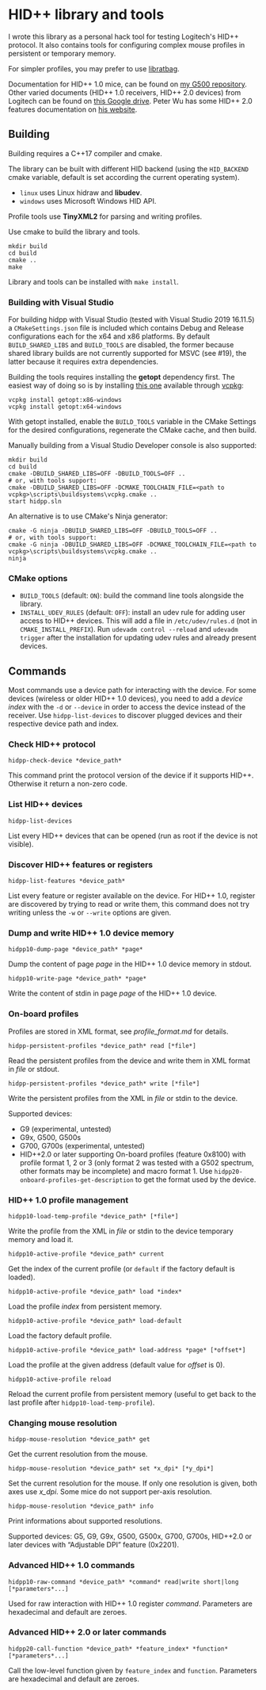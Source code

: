 HID++ library and tools
=======================

I wrote this library as a personal hack tool for testing Logitech's HID++ protocol. It also contains tools for configuring complex mouse profiles in persistent or temporary memory.

For simpler profiles, you may prefer to use [libratbag](https://github.com/libratbag/libratbag).

Documentation for HID++ 1.0 mice, can be found on [my G500 repository](https://github.com/cvuchener/g500/tree/master/doc). Other varied documents (HID++ 1.0 receivers, HID++ 2.0 devices) from Logitech can be found on [this Google drive](https://drive.google.com/folderview?id=0BxbRzx7vEV7eWmgwazJ3NUFfQ28). Peter Wu has some HID++ 2.0 features documentation on [his website](https://lekensteyn.nl/files/logitech/).


Building
--------

Building requires a C++17 compiler and cmake.

The library can be built with different HID backend (using the `HID_BACKEND` cmake variable, default is set according the current operating system).
 - `linux` uses Linux hidraw and **libudev**.
 - `windows` uses Microsoft Windows HID API.

Profile tools use **TinyXML2** for parsing and writing profiles.

Use cmake to build the library and tools.

```
mkdir build
cd build
cmake ..
make
```

Library and tools can be installed with `make install`.

### Building with Visual Studio

For building hidpp with Visual Studio (tested with Visual Studio 2019 16.11.5) a `CMakeSettings.json` file is included which contains Debug and Release configurations each for the x64 and x86 platforms.
By default `BUILD_SHARED_LIBS` and `BUILD_TOOLS` are disabled, the former because shared library builds are not currently supported for MSVC (see #19), the latter because it requires extra dependencies.

Building the tools requires installing the **getopt** dependency first.
The easiest way of doing so is by installing [this one](https://vcpkg.info/port/getopt) available through [vcpkg](https://vcpkg.io/):

```
vcpkg install getopt:x86-windows
vcpkg install getopt:x64-windows
```

With getopt installed, enable the `BUILD_TOOLS` variable in the CMake Settings for the desired configurations, regenerate the CMake cache, and then build.

Manually building from a Visual Studio Developer console is also supported:

```
mkdir build
cd build
cmake -DBUILD_SHARED_LIBS=OFF -DBUILD_TOOLS=OFF ..
# or, with tools support:
cmake -DBUILD_SHARED_LIBS=OFF -DCMAKE_TOOLCHAIN_FILE=<path to vcpkg>\scripts\buildsystems\vcpkg.cmake ..
start hidpp.sln
```

An alternative is to use CMake's Ninja generator:

```
cmake -G ninja -DBUILD_SHARED_LIBS=OFF -DBUILD_TOOLS=OFF ..
# or, with tools support:
cmake -G ninja -DBUILD_SHARED_LIBS=OFF -DCMAKE_TOOLCHAIN_FILE=<path to vcpkg>\scripts\buildsystems\vcpkg.cmake ..
ninja
```

### CMake options

 - `BUILD_TOOLS` (default: `ON`): build the command line tools alongside the library.
 - `INSTALL_UDEV_RULES` (default: `OFF`): install an udev rule for adding user access to HID++ devices. This will add a file in `/etc/udev/rules.d` (not in `CMAKE_INSTALL_PREFIX`). Run `udevadm control --reload` and `udevadm trigger` after the installation for updating udev rules and already present devices.


Commands
--------

Most commands use a device path for interacting with the device. For some devices (wireless or older HID++ 1.0 devices), you need to add a *device index* with the `-d` or `--device` in order to access the device instead of the receiver. Use `hidpp-list-devices` to discover plugged devices and their respective device path and index.

### Check HID++ protocol

    hidpp-check-device *device_path*

This command print the protocol version of the device if it supports HID++. Otherwise it return a non-zero code.


### List HID++ devices

    hidpp-list-devices

List every HID++ devices that can be opened (run as root if the device is not visible).


### Discover HID++ features or registers

    hidpp-list-features *device_path*

List every feature or register available on the device. For HID++ 1.0, register are discovered by trying to read or write them, this command does not try writing unless the `-w` or `--write` options are given.


### Dump and write HID++ 1.0 device memory

    hidpp10-dump-page *device_path* *page*

Dump the content of page *page* in the HID++ 1.0 device memory in stdout.

    hidpp10-write-page *device_path* *page*

Write the content of stdin in page *page* of the HID++ 1.0 device.


### On-board profiles

Profiles are stored in XML format, see *profile_format.md* for details.

    hidpp-persistent-profiles *device_path* read [*file*]

Read the persistent profiles from the device and write them in XML format in *file* or stdout.

    hidpp-persistent-profiles *device_path* write [*file*]

Write the persistent profiles from the XML in *file* or stdin to the device.

Supported devices:
 - G9 (experimental, untested)
 - G9x, G500, G500s
 - G700, G700s (experimental, untested)
 - HID++2.0 or later supporting On-board profiles (feature 0x8100) with profile format 1, 2 or 3 (only format 2 was tested with a G502 spectrum, other formats may be incomplete) and macro format 1. Use `hidpp20-onboard-profiles-get-description` to get the format used by the device.


### HID++ 1.0 profile management

    hidpp10-load-temp-profile *device_path* [*file*]

Write the profile from the XML in *file* or stdin to the device temporary memory and load it.

    hidpp10-active-profile *device_path* current

Get the index of the current profile (or `default` if the factory default is loaded).

    hidpp10-active-profile *device_path* load *index*

Load the profile *index* from persistent memory.

    hidpp10-active-profile *device_path* load-default

Load the factory default profile.

    hidpp10-active-profile *device_path* load-address *page* [*offset*]

Load the profile at the given address (default value for *offset* is 0).

    hidpp10-active-profile reload

Reload the current profile from persistent memory (useful to get back to the last profile after `hidpp10-load-temp-profile`).


### Changing mouse resolution

    hidpp-mouse-resolution *device_path* get

Get the current resolution from the mouse.

    hidpp-mouse-resolution *device_path* set *x_dpi* [*y_dpi*]

Set the current resolution for the mouse. If only one resolution is given, both axes use *x_dpi*. Some mice do not support per-axis resolution.

    hidpp-mouse-resolution *device_path* info

Print informations about supported resolutions.

Supported devices: G5, G9, G9x, G500, G500x, G700, G700s, HID++2.0 or later devices with “Adjustable DPI” feature (0x2201).


### Advanced HID++ 1.0 commands

    hidpp10-raw-command *device_path* *command* read|write short|long [*parameters*...]

Used for raw interaction with HID++ 1.0 register *command*. Parameters are hexadecimal and default are zeroes.


### Advanced HID++ 2.0 or later commands

    hidpp20-call-function *device_path* *feature_index* *function* [*parameters*...]

Call the low-level function given by `feature_index` and `function`. Parameters are hexadecimal and default are zeroes.

